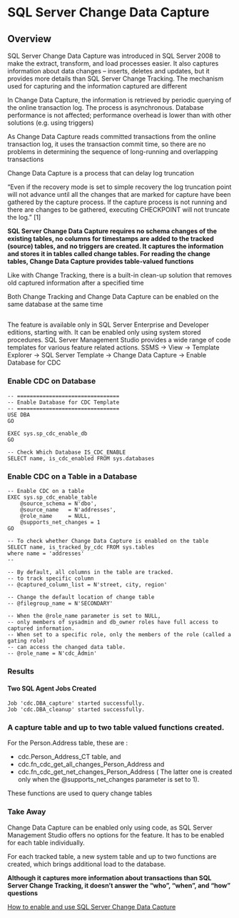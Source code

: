 # SQL Server Change Data Capture
## Overview
SQL Server Change Data Capture was introduced in SQL Server 2008 to make the extract, transform, and load processes easier. It also captures information about data changes – inserts, deletes and updates, but it provides more details than SQL Server Change Tracking. The mechanism used for capturing and the information captured are different

In Change Data Capture, the information is retrieved by periodic querying of the online transaction log. The process is asynchronous. Database performance is not affected; performance overhead is lower than with other solutions (e.g. using triggers)

As Change Data Capture reads committed transactions from the online transaction log, it uses the transaction commit time, so there are no problems in determining the sequence of long-running and overlapping transactions

Change Data Capture is a process that can delay log truncation

“Even if the recovery mode is set to simple recovery the log truncation point will not advance until all the changes that are marked for capture have been gathered by the capture process. If the capture process is not running and there are changes to be gathered, executing CHECKPOINT will not truncate the log.” [1]

**SQL Server Change Data Capture requires no schema changes of the existing tables, no columns for timestamps are added to the tracked (source) tables, and no triggers are created. It captures the information and stores it in tables called change tables. For reading the change tables, Change Data Capture provides table-valued functions**

Like with Change Tracking, there is a built-in clean-up solution that removes old captured information after a specified time

Both Change Tracking and Change Data Capture can be enabled on the same database at the same time

##
The feature is available only in SQL Server Enterprise and Developer editions, starting with. It can be enabled only using system stored procedures. SQL Server Management Studio provides a wide range of code templates for various feature related actions.
SSMS -> View -> Template Explorer -> SQL Server Template -> Change Data Capture -> Enable Database for CDC

### Enable CDC on Database
```
-- ================================
-- Enable Database for CDC Template
-- ================================
USE DBA
GO

EXEC sys.sp_cdc_enable_db
GO

-- Check Which Database IS_CDC_ENABLE
SELECT name, is_cdc_enabled FROM sys.databases
```

### Enable CDC on a Table in a Database
```
-- Enable CDC on a table
EXEC sys.sp_cdc_enable_table
    @source_schema = N'dbo',
    @source_name   = N'addresses',
    @role_name     = NULL,
    @supports_net_changes = 1
GO

-- To check whether Change Data Capture is enabled on the table
SELECT name, is_tracked_by_cdc FROM sys.tables
where name = 'addresses'
-- 
```
```
-- By default, all columns in the table are tracked.
-- to track specific column
-- @captured_column_list = N'street, city, region'

-- Change the default location of change table
-- @filegroup_name = N'SECONDARY'

-- When the @role_name parameter is set to NULL, 
-- only members of sysadmin and db_owner roles have full access to captured information. 
-- When set to a specific role, only the members of the role (called a gating role) 
-- can access the changed data table.
-- @role_name = N'cdc_Admin'
```
### Results
#### Two SQL Agent Jobs Created
```
Job 'cdc.DBA_capture' started successfully.
Job 'cdc.DBA_cleanup' started successfully.
```
### A capture table and up to two table valued functions created. 
For the Person.Address table, these are :
* cdc.Person_Address_CT table, and 
* cdc.fn_cdc_get_all_changes_Person_Address and 
* cdc.fn_cdc_get_net_changes_Person_Address ( The latter one is created only when the @supports_net_changes parameter is set to 1). 

These functions are used to query change tables
### Take Away
Change Data Capture can be enabled only using code, as SQL Server Management Studio offers no options for the feature. It has to be enabled for each table individually. 

For each tracked table, a new system table and up to two functions are created, which brings additional load to the database. 

**Although it captures more information about transactions than SQL Server Change Tracking, it doesn’t answer the “who”, “when”, and “how” questions**

[How to enable and use SQL Server Change Data Capture](<https://solutioncenter.apexsql.com/enable-use-sql-server-change-data-capture/>)
